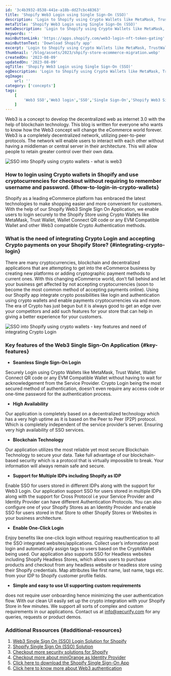 ```yaml
---
id: '3c4b3932-8538-441e-a18b-dd27cbc48363'
title: 'Shopify Web3 Login using Single Sign-On (SSO)'
description: 'Login to Shopify using Crypto Wallets like MetaMask, TrustWallet, Wallet Connect & enable Web3 based Login using Single Sign On-SSO for Shopify Plus & Non-Plus.'
metaTitle: 'Shopify Web3 Login using Single Sign-On (SSO)'
metaDescription: 'Login to Shopify using Crypto Wallets like MetaMask, TrustWallet, Wallet Connect & enable Web3 based Login using Single Sign On-SSO for Shopify Plus & Non-Plus.'
keywords: ''
mainButtonLink: 'https://apps.shopify.com/web3-login-nft-token-gating'
mainButtonText: 'Download Shopify app'
excerpt: 'Login to Shopify using Crypto Wallets like MetaMask, TrustWallet, Wallet Connect & enable Web3 based Login using Single Sign On-SSO for Shopify Plus & Non-Plus.'
thumbnail: '/blog/assets/2023/shpify-store-ecommerce-migration.webp'
createdOn: '2023-08-09'
updatedOn: '2023-08-09'
ogTitle: 'Shopify Web3 Login using Single Sign-On (SSO)'
ogDescription: 'Login to Shopify using Crypto Wallets like MetaMask, TrustWallet, Wallet Connect & enable Web3 based Login using Single Sign On-SSO for Shopify Plus & Non-Plus.'
ogImage:
    url: ''
category: ['concepts']
tags:
    [
		'Web3 SSO','Web3 login','SSO','Single Sign-On','Shopify Web3 Single Sign','MFA','2FA','Security'
    ]
---
```


Web3 is a concept to develop the decentralized web as internet 3.0 with the help of blockchain technology. This blog is written for everyone who wants to know how the Web3 concept will change the eCommerce world forever. Web3 is a completely decentralized network, utilizing peer-to-peer protocols. The network will enable users to interact with each other without having a middleman or central server in their architecture. This will allow people to retain greater control over their own data.

![SSO into Shopify using crypto wallets - what is web3](/blog/assets/2023/shpify-store-ecommerce-migration.webp)

### How to login using Crypto wallets in Shopify and use cryptocurrencies for checkout without requiring to remember username and password. {#how-to-login-in-crypto-wallets}
Shopify as a leading eCommerce platform has embraced the latest technologies to make shopping easier and more convenient for customers. With the help of our Shopify Web3 Single Sign On Application, we enable users to login securely to the Shopify Store using Crypto Wallets like MetaMask, Trust Wallet, Wallet Connect QR code or any EVM Compatible Wallet and other Web3 compatible Crypto Authentication methods.

### What is the need of integrating Crypto Login and accepting Crypto payments on your Shopify Store? {#integrating-crypto-login}
There are many cryptocurrencies, blockchain and decentralized applications that are attempting to get into the eCommerce business by creating new platforms or adding cryptographic payment methods to current ones. With this changing eCommerce world, don’t fall behind and let your business get affected by not accepting cryptocurrencies (soon to become the most common method of accepting payments online). Using our Shopify app integrate crypto possibilities like login and authentication using crypto wallets and enable payments cryptocurrencies via and more. The era of Crypto has just begun but it is always good to get an edge over your competitors and add such features for your store that can help in giving a better experience for your customers.

![SSO into Shopify using crypto wallets - key features and need of integrating Crypto Login](/blog/assets/2023/features-web3.webp)

### Key features of the Web3 Single Sign-On Application {#key-features}

- **Seamless Single Sign-On Login**

Securely Login using Crypto Wallets like MetaMask, Trust Wallet, Wallet Connect QR code or any EVM Compatible Wallet without having to wait for acknowledgement from the Service Provider. Crypto Login being the most secured method of authentication, doesn’t even require any access code or one-time password for the authentication process.
&nbsp; 
- **High Availability** 

Our application is completely based on a decentralized technology which has a very high uptime as it is based on the Peer to Peer (P2P) protocol. Which is completely independent of the service provider’s server. Ensuring very high availability of SSO services.
&nbsp; 
- **Blockchain Technology** 

Our application utilizes the most reliable yet most secure Blockchain Technology to secure your data. Take full advantage of our blockchain-based security which is a protocol that is virtually impossible to break. Your information will always remain safe and secure.
&nbsp; 
- **Support for Multiple IDPs including Shopify as IDP** 

Enable SSO for users stored in different IDPs along with the support for Web3 Login. Our application support SSO for users stored in multiple IDPs along with the support for Cross Protocol i.e your Service Provider and Identity Provider can have different Authentication Protocols. You can also configure one of your Shopify Stores as an Identity Provider and enable SSO for users stored in that Store to other Shopify Stores or Websites in your business architecture.
&nbsp; 
- **Enable One-Click Login** 

Enjoy benefits like one-click login without requiring reauthentication to all the SSO integrated websites/applications. Collect user’s information post login and automatically assign tags to users based on the CryptoWallet being used. Our application also supports SSO for Headless websites including Shopify Headless Stores, which allows users to purchase products and checkout from any headless website or headless store using their Shopify credentials. Map attributes like first name, last name, tags etc. from your IDP to Shopify customer profile fields.
&nbsp; 
- **Simple and easy to use UI supporting custom requirements** 

does not require user onboarding hence minimizing the user authentication flow. With our clean UI easily set up the crypto integration with your Shopify Store in few minutes. We support all sorts of complex and custom requirements in our applications. Contact us at info@xecurify.com for any queries, requests or product demos.
&nbsp; 

### Additional Rssources {#additional-resources}
1. [Web3 Single Sign On (SSO) Login Solution for Shopify](https://plugins.miniorange.com/web3-sso-shopify)
2. [Shopify Single Sign On (SSO) Solution](https://plugins.miniorange.com/shopify-single-sign-on)
3. [Checkout more security solutions for Shopify](https://plugins.miniorange.com/shopify)
4. [Checkout more about miniOrange as Identity Provider](https://miniorange.com/)
5. [Click here to download the Shopify Single Sign-On App](https://apps.shopify.com/single-sign-onsso)
6. [Click here to know more about Web3 authentication](https://plugins.miniorange.com/web3-wordpress-login)